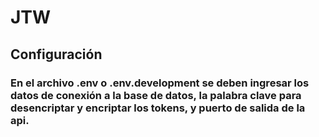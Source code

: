 # JTW
## Configuración
### En el archivo .env o .env.development se deben ingresar los datos de conexión a la base de datos, la palabra clave para desencriptar y encriptar los tokens, y puerto de salida de la api.
